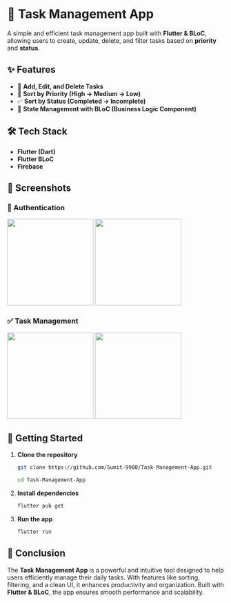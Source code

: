 # 📝 Task Management App

A simple and efficient task management app built with **Flutter & BLoC**, allowing users to create, update, delete, and filter tasks based on **priority** and **status**.

## ✨ Features
- 📌 **Add, Edit, and Delete Tasks**  
- 🔄 **Sort by Priority (High → Medium → Low)**  
- ✅ **Sort by Status (Completed → Incomplete)**  
- 🚀 **State Management with BLoC (Business Logic Component)**  

## 🛠️ Tech Stack
- **Flutter (Dart)**
- **Flutter BLoC**
- **Firebase**  

## 📸 Screenshots  

### 🔐 Authentication  
<p>
  <img src="https://github.com/user-attachments/assets/8293763a-0875-47cd-bc61-c739078879d4" width="200">
  <img src="https://github.com/user-attachments/assets/7f971cbb-4e1c-41b4-91ad-feb49f1e9f1f" width="200" >
</p>

### ✅ Task Management  
<p >
  <img src="https://github.com/user-attachments/assets/39705063-db0b-43cd-99fa-1d09642f26f0" width="200">
  <img src="https://github.com/user-attachments/assets/47f5b61c-a9da-4cf1-ba47-d200b4f5f59b" width="200">
</p>

## 🚀 Getting Started
1. **Clone the repository**  
   ```sh
   git clone https://github.com/Sumit-9900/Task-Management-App.git

   cd Task-Management-App
2. **Install dependencies**   
    ```sh
    flutter pub get
3. **Run the app**
    ```sh
    flutter run
## 🎯 Conclusion  
The **Task Management App** is a powerful and intuitive tool designed to help users efficiently manage their daily tasks. With features like sorting, filtering, and a clean UI, it enhances productivity and organization. Built with **Flutter & BLoC**, the app ensures smooth performance and scalability.  
